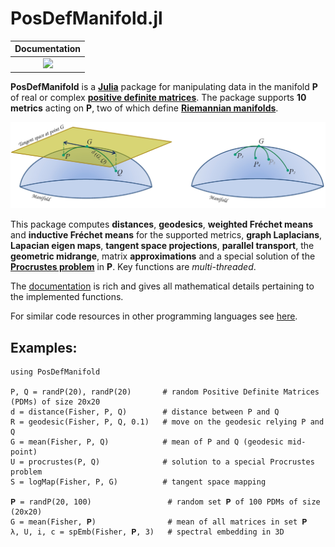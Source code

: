 # PosDefManifold.jl

| **Documentation**  | 
|:---------------------------------------:|
| [![](https://img.shields.io/badge/docs-dev-blue.svg)](https://marco-congedo.github.io/PosDefManifold.jl/dev/) |

**PosDefManifold** is a [**Julia**](https://julialang.org/) package for manipulating data in the manifold **P** of real or complex [**positive definite matrices**](https://en.wikipedia.org/wiki/Definiteness_of_a_matrix). The package supports **10 metrics** acting on **P**, two of which define [**Riemannian manifolds**](https://en.wikipedia.org/wiki/Riemannian_manifold).

![](/docs/src/assets/Fig1.jpg)

This package computes **distances**, **geodesics**, **weighted Fréchet means** and **inductive Fréchet means** for the supported metrics, **graph Laplacians**, **Lapacian eigen maps**, **tangent space projections**, **parallel transport**, the **geometric midrange**, matrix **approximations** and a special solution of the [**Procrustes problem**](https://en.wikipedia.org/wiki/Orthogonal_Procrustes_problem) in **P**. Key functions are *multi-threaded*.

The [documentation](https://marco-congedo.github.io/PosDefManifold.jl/dev/) is rich and gives all mathematical details pertaining to the implemented functions.

For similar code resources in other programming languages see [here](https://sites.google.com/site/marcocongedo/science/code-resources).

## Examples:

```
using PosDefManifold
 
P, Q = randP(20), randP(20)       # random Positive Definite Matrices (PDMs) of size 20x20
d = distance(Fisher, P, Q)        # distance between P and Q 
R = geodesic(Fisher, P, Q, 0.1)   # move on the geodesic relying P and Q 
G = mean(Fisher, P, Q)            # mean of P and Q (geodesic mid-point) 
U = procrustes(P, Q)              # solution to a special Procrustes problem
S = logMap(Fisher, P, G)          # tangent space mapping  
 
𝐏 = randP(20, 100)                 # random set 𝐏 of 100 PDMs of size (20x20)
G = mean(Fisher, 𝐏)                # mean of all matrices in set 𝐏 
λ, U, i, c = spEmb(Fisher, 𝐏, 3)   # spectral embedding in 3D
```

